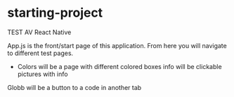 # starting-project
TEST AV React Native


App.js is the front/start page of this application.
From here you will navigate to different test pages. 
- Colors will be a page with different colored boxes
info will be clickable pictures with info

Globb will be a button to a code in another tab
